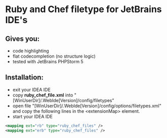Ruby and Chef filetype for JetBrains IDE's
==========================================

Gives you:
----------
* code highlighting 
* flat codecompletion (no structure logic)
* tested with JetBrains PHPStorm 5

Installation:
-------------
* exit your IDEA IDE
* copy **ruby_chef_file.xml** into "[WinUserDir]/.WebIde[Version]/config/filetypes"
* open file "[WinUserDir]/.WebIde[Version]/config/options/filetypes.xml" and copy the following lines in the \<extensionMap> element.
* start your IDEA IDE

```xml
<mapping ext="rb" type="ruby_chef_files" />
<mapping ext="erb" type="ruby_chef_files" />
```
